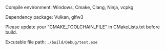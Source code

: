 Compile environment: Windows, Cmake, Clang, Ninja, vcpkg

Dependency package: Vulkan, glfw3

Please update your "CMAKE_TOOLCHAIN_FILE" in CMakeLists.txt before build.

Excutable file path: `./build/Debug/test.exe`
